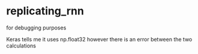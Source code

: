 # replicating_rnn
for debugging purposes

Keras tells me it uses np.float32 however there is an error between the two calculations
